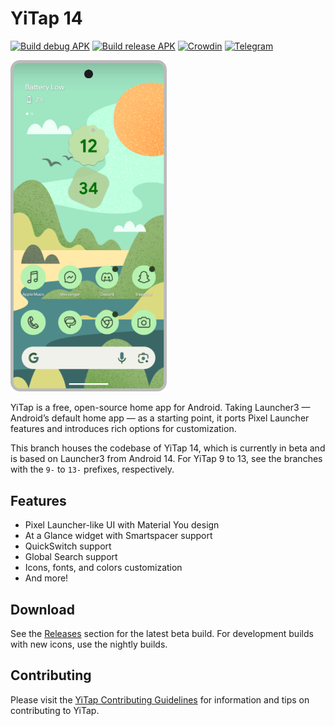 # YiTap 14

[![Build debug APK](https://github.com/lingyicute/YiTap/actions/workflows/ci.yml/badge.svg)](https://github.com/lingyicute/YiTap/actions/workflows/ci.yml)
[![Build release APK](https://github.com/lingyicute/YiTap/actions/workflows/release_update.yml/badge.svg)](https://github.com/lingyicute/YiTap/actions/workflows/release_update.yml)
[![Crowdin](https://badges.crowdin.net/e/188ba69d884418987f0b7f1dd55e3a4e/localized.svg)](https://yitap.crowdin.com/yitap)
[![Telegram](https://img.shields.io/endpoint?url=https%3A%2F%2Ftg.sumanjay.workers.dev%2Flyi_channel)](https://t.me/lyi_channel)

<picture>
    <!-- Avoid image being clickable with slight workaround --->
    <!-- ❤️ Credit to Raine on the YiTap Discord --->
    <source media="(prefers-color-scheme: dark)" srcset="docs/device-frame.png" width="250px">
    <img alt="Google Pixel running YiTap Launcher with green wallpaper" src="docs/device-frame.png" width="250px">
</picture>

YiTap is a free, open-source home app for Android. Taking Launcher3 — Android’s default home app — as a starting point, it ports Pixel Launcher features and introduces rich options for customization.

This branch houses the codebase of YiTap 14, which is currently in beta and is based on Launcher3 from Android 14. For YiTap 9 to 13, see the branches with the `9-` to `13-` prefixes, respectively.

## Features

-   Pixel Launcher-like UI with Material You design
-   At a Glance widget with Smartspacer support
-   QuickSwitch support
-   Global Search support
-   Icons, fonts, and colors customization
-   And more!

## Download

See the [Releases](https://github.com/lingyicute/YiTap/releases) section for the latest
beta build. For development builds with new icons, use the nightly builds.

## Contributing

Please visit the [YiTap Contributing Guidelines](CONTRIBUTING.md) for information and tips on contributing to YiTap.
